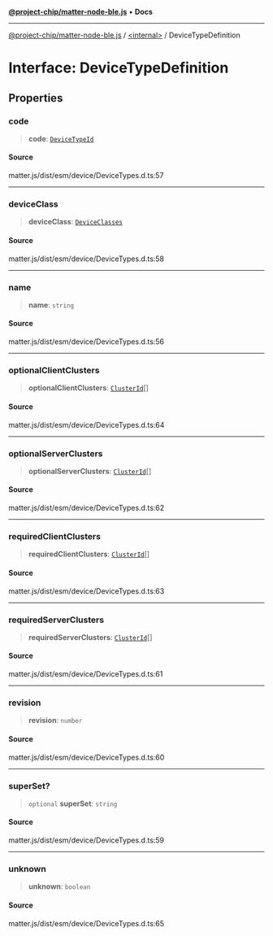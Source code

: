 [**@project-chip/matter-node-ble.js**](../../README.md) • **Docs**

***

[@project-chip/matter-node-ble.js](../../globals.md) / [\<internal\>](../README.md) / DeviceTypeDefinition

# Interface: DeviceTypeDefinition

## Properties

### code

> **code**: [`DeviceTypeId`](../README.md#devicetypeid)

#### Source

matter.js/dist/esm/device/DeviceTypes.d.ts:57

***

### deviceClass

> **deviceClass**: [`DeviceClasses`](../enumerations/DeviceClasses.md)

#### Source

matter.js/dist/esm/device/DeviceTypes.d.ts:58

***

### name

> **name**: `string`

#### Source

matter.js/dist/esm/device/DeviceTypes.d.ts:56

***

### optionalClientClusters

> **optionalClientClusters**: [`ClusterId`](../README.md#clusterid)[]

#### Source

matter.js/dist/esm/device/DeviceTypes.d.ts:64

***

### optionalServerClusters

> **optionalServerClusters**: [`ClusterId`](../README.md#clusterid)[]

#### Source

matter.js/dist/esm/device/DeviceTypes.d.ts:62

***

### requiredClientClusters

> **requiredClientClusters**: [`ClusterId`](../README.md#clusterid)[]

#### Source

matter.js/dist/esm/device/DeviceTypes.d.ts:63

***

### requiredServerClusters

> **requiredServerClusters**: [`ClusterId`](../README.md#clusterid)[]

#### Source

matter.js/dist/esm/device/DeviceTypes.d.ts:61

***

### revision

> **revision**: `number`

#### Source

matter.js/dist/esm/device/DeviceTypes.d.ts:60

***

### superSet?

> `optional` **superSet**: `string`

#### Source

matter.js/dist/esm/device/DeviceTypes.d.ts:59

***

### unknown

> **unknown**: `boolean`

#### Source

matter.js/dist/esm/device/DeviceTypes.d.ts:65
